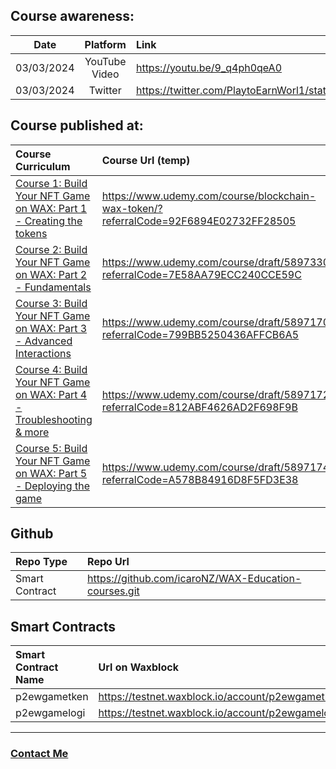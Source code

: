 ## Course awareness:
| Date | Platform | Link |
|:----:|:--------:|:-----|
| 03/03/2024 | YouTube Video | https://youtu.be/9_q4ph0qeA0 |
| 03/03/2024 | Twitter | https://twitter.com/PlaytoEarnWorl1/status/1765839814874542287 |

## Course published at:
| Course Curriculum | Course Url (temp) |
|:------------------|:------------------|
| [Course 1: Build Your NFT Game on WAX: Part 1 - Creating the tokens](Course%20Curriculum.md#course-1-build-your-nft-game-on-wax-part-1---creating-the-tokens) |https://www.udemy.com/course/blockchain-wax-token/?referralCode=92F6894E02732FF28505 |
| [Course 2: Build Your NFT Game on WAX: Part 2 - Fundamentals](Course%20Curriculum.md#course-2-build-your-nft-game-on-wax-part-2---fundamentals) |  https://www.udemy.com/course/draft/5897330/?referralCode=7E58AA79ECC240CCE59C |
| [Course 3: Build Your NFT Game on WAX: Part 3 - Advanced Interactions](Course%20Curriculum.md#course-3-build-your-nft-game-on-wax-part-3---advanced-interactions) | https://www.udemy.com/course/draft/5897170/?referralCode=799BB5250436AFFCB6A5 |
| [Course 4: Build Your NFT Game on WAX: Part 4 - Troubleshooting & more](Course%20Curriculum.md#course-4-build-your-nft-game-on-wax-part-4---troubleshooting--more) | https://www.udemy.com/course/draft/5897172/?referralCode=812ABF4626AD2F698F9B |
| [Course 5: Build Your NFT Game on WAX: Part 5 - Deploying the game](Course%20Curriculum.md#course-5-build-your-nft-game-on-wax-part-5---deploying-the-game) | https://www.udemy.com/course/draft/5897174/?referralCode=A578B84916D8F5FD3E38 |


## Github
| Repo Type | Repo Url |
|:----------|:---------|
| Smart Contract | https://github.com/icaroNZ/WAX-Education-courses.git |

## Smart Contracts
| Smart Contract Name | Url on Waxblock |
|:--------------------|:----------------|
| p2ewgametken | https://testnet.waxblock.io/account/p2ewgametken |
| p2ewgamelogi | https://testnet.waxblock.io/account/p2ewgamelogi |
---





### [Contact Me](ContactMe.md)
